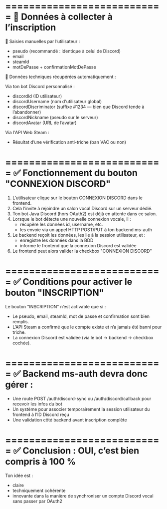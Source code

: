 ===========================
🔐 Données à collecter à l’inscription
===========================

🧾 Saisies manuelles par l’utilisateur :
- pseudo (recommandé : identique à celui de Discord)
- email
- steamId
- motDePasse + confirmationMotDePasse

🤖 Données techniques récupérées automatiquement :

Via ton bot Discord personnalisé :
- discordId (ID utilisateur)
- discordUsername (nom d'utilisateur global)
- discordDiscriminator (suffixe #1234 — bien que Discord tende à l’abandonner)
- discordNickname (pseudo sur le serveur)
- discordAvatar (URL de l’avatar)

Via l'API Web Steam :
- Résultat d’une vérification anti-triche (ban VAC ou non)

===========================
✅ Fonctionnement du bouton "CONNEXION DISCORD"
===========================

1. L’utilisateur clique sur le bouton CONNEXION DISCORD dans le frontend.
2. Cela l’invite à rejoindre un salon vocal Discord sur un serveur dédié.
3. Ton bot Java Discord (hors OAuth2) est déjà en attente dans ce salon.
4. Lorsque le bot détecte une nouvelle connexion vocale, il :
   - récupère les données id, username, etc.
   - les envoie via un appel HTTP POST/PUT à ton backend ms-auth
5. Le backend reçoit les données, les lie à la session utilisateur, et :
   - enregistre les données dans la BDD
   - informe le frontend que la connexion Discord est validée
6. Le frontend peut alors valider la checkbox "CONNEXION DISCORD"

===========================
✅ Conditions pour activer le bouton "INSCRIPTION"
===========================

Le bouton "INSCRIPTION" n’est activable que si :
- Le pseudo, email, steamId, mot de passe et confirmation sont bien remplis.
- L’API Steam a confirmé que le compte existe et n’a jamais été banni pour triche.
- La connexion Discord est validée (via le bot → backend → checkbox cochée).

===========================
✅ Backend ms-auth devra donc gérer :
===========================

- Une route POST /auth/discord-sync ou /auth/discord/callback pour recevoir les infos du bot
- Un système pour associer temporairement la session utilisateur du frontend à l’ID Discord reçu
- Une validation côté backend avant inscription complète

===========================
✅ Conclusion : OUI, c’est bien compris à 100 %
===========================

Ton idée est :
- claire
- techniquement cohérente
- innovante dans la manière de synchroniser un compte Discord vocal sans passer par OAuth2
